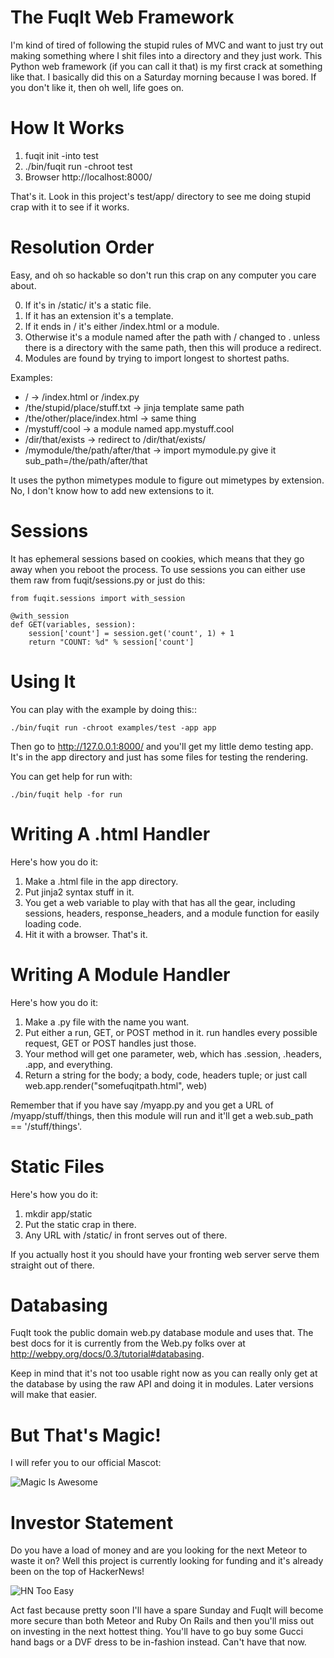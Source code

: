 The FuqIt Web Framework
=======================

I'm kind of tired of following the stupid rules of MVC and want to just
try out making something where I shit files into a directory and they
just work.  This Python web framework (if you can call it that) is my
first crack at something like that.  I basically did this on a Saturday
morning because I was bored.  If you don't like it, then oh well, life
goes on.

How It Works
============

1. fuqit init -into test
2. ./bin/fuqit run -chroot test
3. Browser http://localhost:8000/

That's it.  Look in this project's test/app/ directory to see me
doing stupid crap with it to see if it works.

Resolution Order
================

Easy, and oh so hackable so don't run this crap on any computer you
care about.

0. If it's in /static/ it's a static file.
1. If it has an extension it's a template.
2. If it ends in / it's either /index.html or a module.
3. Otherwise it's a module named after the path with / changed to .
unless there is a directory with the same path, then this will produce a redirect.
4. Modules are found by trying to import longest to shortest paths.

Examples:

* / -> /index.html or /index.py
* /the/stupid/place/stuff.txt -> jinja template same path
* /the/other/place/index.html -> same thing
* /mystuff/cool -> a module named app.mystuff.cool
* /dir/that/exists -> redirect to /dir/that/exists/
* /mymodule/the/path/after/that -> import mymodule.py give it sub_path=/the/path/after/that

It uses the python mimetypes module to figure out mimetypes by extension. No, I don't
know how to add new extensions to it.

Sessions
========

It has ephemeral sessions based on cookies, which means that they go away when you reboot the
process.  To use sessions you can either use them raw from fuqit/sessions.py or just do this:

    from fuqit.sessions import with_session 

    @with_session
    def GET(variables, session):
        session['count'] = session.get('count', 1) + 1
        return "COUNT: %d" % session['count']


Using It
========

You can play with the example by doing this::

    ./bin/fuqit run -chroot examples/test -app app

Then go to http://127.0.0.1:8000/ and you'll get my little demo testing app.
It's in the app directory and just has some files for testing the rendering.

You can get help for run with:

    ./bin/fuqit help -for run


Writing A .html Handler
=======================

Here's how you do it:

1. Make a .html file in the app directory.
2. Put jinja2 syntax stuff in it.
3. You get a web variable to play with that has all the gear, including sessions, headers, response\_headers, and a module function for easily loading code.
4. Hit it with a browser.  That's it.


Writing A Module Handler
========================

Here's how you do it:

1. Make a .py file with the name you want.
2. Put either a run, GET, or POST method in it.  run handles every possible request, GET or POST handles just those.
3. Your method will get one parameter, web, which has .session, .headers, .app, and everything.
4. Return a string for the body; a body, code, headers tuple; or just call web.app.render("somefuqitpath.html", web)

Remember that if you have say /myapp.py and you get a URL of /myapp/stuff/things, then this module will run and it'll get
a web.sub\_path == '/stuff/things'.

Static Files
============

Here's how you do it:

1. mkdir app/static
2. Put the static crap in there.
3. Any URL with /static/ in front serves out of there.

If you actually host it you should have your fronting web server serve them straight out of there.

Databasing
==========

FuqIt took the public domain web.py database module and uses that.  The best docs for it is currently from
the Web.py folks over at <http://webpy.org/docs/0.3/tutorial#databasing>.

Keep in mind that it's not too usable right now as you can really only get at the database by using the
raw API and doing it in modules.  Later versions will make that easier.


But That's Magic!
=================

I will refer you to our official Mascot:

![Magic Is Awesome](https://raw.github.com/zedshaw/fuqit/master/examples/app/static/mascot.gif)

Investor Statement
==================

Do you have a load of money and are you looking for the next Meteor to waste it
on?  Well this project is currently looking for funding and it's already been
on the top of HackerNews!

![HN Too Easy](https://raw.github.com/zedshaw/fuqit/master/examples/app/static/hn_win.png)

Act fast because pretty soon I'll have a spare Sunday and FuqIt will become
more secure than both Meteor and Ruby On Rails and then you'll miss out on
investing in the next hottest thing.  You'll have to go buy some Gucci hand
bags or a DVF dress to be in-fashion instead.  Can't have that now.


